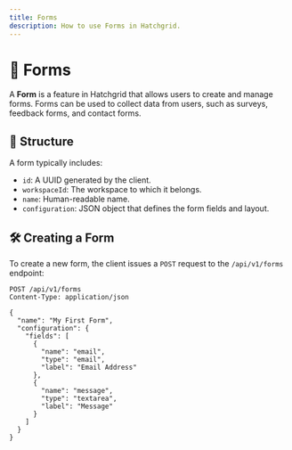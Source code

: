 ```yaml
---
title: Forms
description: How to use Forms in Hatchgrid.
---
```


# 📝 Forms

A **Form** is a feature in Hatchgrid that allows users to create and manage forms. Forms can be used to collect data from users, such as surveys, feedback forms, and contact forms.

## 🧩 Structure

A form typically includes:

- `id`: A UUID generated by the client.
- `workspaceId`: The workspace to which it belongs.
- `name`: Human-readable name.
- `configuration`: JSON object that defines the form fields and layout.

## 🛠 Creating a Form

To create a new form, the client issues a `POST` request to the `/api/v1/forms` endpoint:

```http
POST /api/v1/forms
Content-Type: application/json

{
  "name": "My First Form",
  "configuration": {
    "fields": [
      {
        "name": "email",
        "type": "email",
        "label": "Email Address"
      },
      {
        "name": "message",
        "type": "textarea",
        "label": "Message"
      }
    ]
  }
}
```
